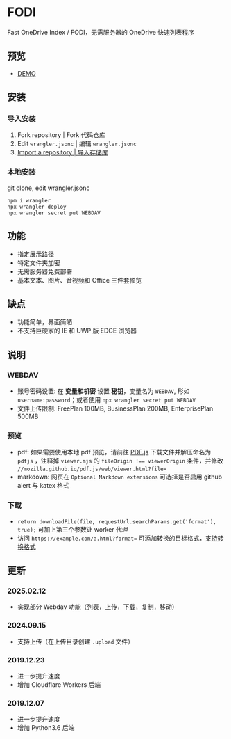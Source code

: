 # FODI

Fast OneDrive Index / FODI，无需服务器的 OneDrive 快速列表程序

## 预览

- [DEMO](https://logi.im/fodi.html)

## 安装

### 导入安装

1. Fork repository | Fork 代码仓库
2. Edit `wrangler.jsonc` | 编辑 `wrangler.jsonc`
3. [Import a repository | 导入存储库](https://dash.cloudflare.com/?to=/:account/workers-and-pages/create)

### 本地安装

git clone, edit wrangler.jsonc

```
npm i wrangler
npx wrangler deploy
npx wrangler secret put WEBDAV
```

## 功能

- 指定展示路径
- 特定文件夹加密
- 无需服务器免费部署
- 基本文本、图片、音视频和 Office 三件套预览

## 缺点

- 功能简单，界面简陋
- 不支持巨硬家的 IE 和 UWP 版 EDGE 浏览器

## 说明

### WEBDAV

- 账号密码设置: 在 **变量和机密** 设置 **秘钥**，变量名为 `WEBDAV`, 形如 `username:password`；或者使用 `npx wrangler secret put WEBDAV`
- 文件上传限制: FreePlan 100MB, BusinessPlan 200MB, EnterprisePlan 500MB

### 预览

- pdf: 如果需要使用本地 pdf 预览，请前往 [PDF.js](https://mozilla.github.io/pdf.js/) 下载文件并解压命名为 `pdfjs` ，注释掉 `viewer.mjs` 的 `fileOrigin !== viewerOrigin` 条件，并修改 `//mozilla.github.io/pdf.js/web/viewer.html?file=`
- markdown: 网页在 `Optional Markdown extensions` 可选择是否启用 github alert 与 katex 格式

### 下载

- `return downloadFile(file, requestUrl.searchParams.get('format'), true);` 可加上第三个参数让 worker 代理
- 访问 `https://example.com/a.html?format=` 可添加转换的目标格式，[支持转换格式](https://learn.microsoft.com/zh-cn/onedrive/developer/rest-api/api/driveitem_get_content_format?view=odsp-graph-online#format-options)

## 更新

### 2025.02.12

- 实现部分 Webdav 功能（列表，上传，下载，复制，移动）

### 2024.09.15

- 支持上传（在上传目录创建 `.upload` 文件）

### 2019.12.23

- 进一步提升速度
- 增加 Cloudflare Workers 后端

### 2019.12.07

- 进一步提升速度
- 增加 Python3.6 后端
